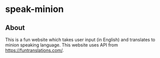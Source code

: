 # speak-minion

## About
This is a fun website which takes user input (in English) and translates to minion speaking language.
This website uses API from https://funtranslations.com/.

